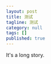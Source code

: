 ```yaml
---
layout: post
title: 测试
tagline: 测试
category: null
tags: []
published: true
---
```

It's a long story.